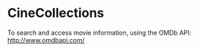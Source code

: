 # CineCollections

To search and access movie information, using the OMDb API: http://www.omdbapi.com/



